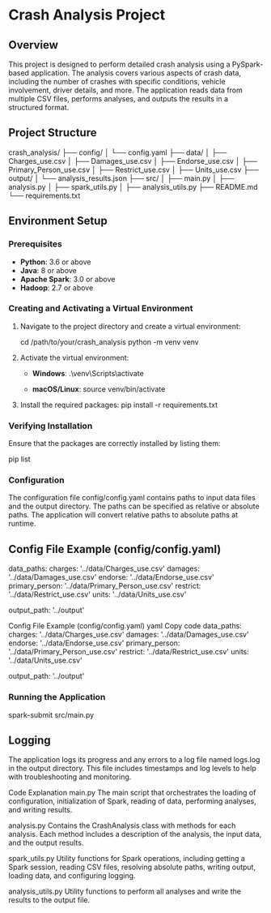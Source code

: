
# Crash Analysis Project

## Overview

This project is designed to perform detailed crash analysis using a PySpark-based application. The analysis covers various aspects of crash data, including the number of crashes with specific conditions, vehicle involvement, driver details, and more. The application reads data from multiple CSV files, performs analyses, and outputs the results in a structured format.

## Project Structure
crash_analysis/
├── config/
│ └── config.yaml
├── data/
│ ├── Charges_use.csv
│ ├── Damages_use.csv
│ ├── Endorse_use.csv
│ ├── Primary_Person_use.csv
│ ├── Restrict_use.csv
│ ├── Units_use.csv
├── output/
│ └── analysis_results.json
├── src/
│ ├── main.py
│ ├── analysis.py
│ ├── spark_utils.py
│ ├── analysis_utils.py
├── README.md
└── requirements.txt


## Environment Setup

### Prerequisites

- **Python**: 3.6 or above
- **Java**: 8 or above
- **Apache Spark**: 3.0 or above
- **Hadoop**: 2.7 or above

### Creating and Activating a Virtual Environment

1. Navigate to the project directory and create a virtual environment:

    cd /path/to/your/crash_analysis
    python -m venv venv


2. Activate the virtual environment:

    - **Windows**:
        .\venv\Scripts\activate

    - **macOS/Linux**:
        source venv/bin/activate


3. Install the required packages:
    pip install -r requirements.txt


### Verifying Installation

Ensure that the packages are correctly installed by listing them:

pip list

### Configuration
The configuration file config/config.yaml contains paths to input data files and the output directory. The paths can be specified as relative or absolute paths. The application will convert relative paths to absolute paths at runtime.

## Config File Example (config/config.yaml)
data_paths:
  charges: '../data/Charges_use.csv'
  damages: '../data/Damages_use.csv'
  endorse: '../data/Endorse_use.csv'
  primary_person: '../data/Primary_Person_use.csv'
  restrict: '../data/Restrict_use.csv'
  units: '../data/Units_use.csv'

output_path: '../output'


Config File Example (config/config.yaml)
yaml
Copy code
data_paths:
  charges: '../data/Charges_use.csv'
  damages: '../data/Damages_use.csv'
  endorse: '../data/Endorse_use.csv'
  primary_person: '../data/Primary_Person_use.csv'
  restrict: '../data/Restrict_use.csv'
  units: '../data/Units_use.csv'

output_path: '../output'

### Running the Application
spark-submit src/main.py

## Logging
The application logs its progress and any errors to a log file named logs.log in the output directory. This file includes timestamps and log levels to help with troubleshooting and monitoring.


Code Explanation
main.py
The main script that orchestrates the loading of configuration, initialization of Spark, reading of data, performing analyses, and writing results.

analysis.py
Contains the CrashAnalysis class with methods for each analysis. Each method includes a description of the analysis, the input data, and the output results.

spark_utils.py
Utility functions for Spark operations, including getting a Spark session, reading CSV files, resolving absolute paths, writing output, loading data, and configuring logging.

analysis_utils.py
Utility functions to perform all analyses and write the results to the output file.

 
